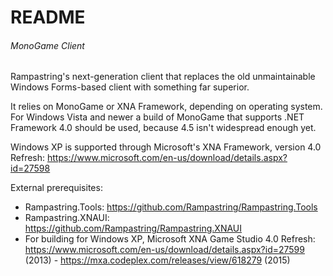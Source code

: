 # README #

###### MonoGame Client ######

Rampastring's next-generation client that replaces the old unmaintainable Windows Forms-based client with something far superior.


It relies on MonoGame or XNA Framework, depending on operating system. For Windows Vista and newer a build of MonoGame that supports .NET Framework 4.0 should be used, because 4.5 isn't widespread enough yet.


Windows XP is supported through Microsoft's XNA Framework, version 4.0 Refresh: https://www.microsoft.com/en-us/download/details.aspx?id=27598


External prerequisites:
- Rampastring.Tools: https://github.com/Rampastring/Rampastring.Tools
- Rampastring.XNAUI: https://github.com/Rampastring/Rampastring.XNAUI
- For building for Windows XP, Microsoft XNA Game Studio 4.0 Refresh: https://www.microsoft.com/en-us/download/details.aspx?id=27599 (2013) - https://mxa.codeplex.com/releases/view/618279 (2015)